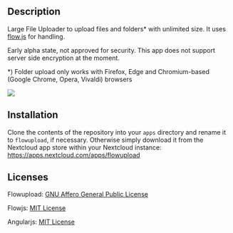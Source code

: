 Description
-----------
Large File Uploader to upload files and folders* with unlimited size. It uses [flow.js](https://github.com/flowjs/flow.js) for handling.

Early alpha state, not approved for security. This app does not support server side encryption at the moment.

*) Folder upload only works with Firefox, Edge and Chromium-based (Google Chrome, Opera, Vivaldi) browsers

![](https://raw.githubusercontent.com/e-alfred/flowupload/master/appinfo/flowupload.gif)

Installation
------------
Clone the contents of the repository into your `apps` directory and rename it to `flowupload`, if necessary. Otherwise simply download it from the Nextcloud app store within your Nextcloud instance: https://apps.nextcloud.com/apps/flowupload

Licenses
-------
Flowupload: [GNU Affero General Public License](http://www.gnu.org/licenses/agpl-3.0.html)

Flowjs: [MIT License](https://opensource.org/licenses/MIT)

Angularjs: [MIT License](https://opensource.org/licenses/MIT)
